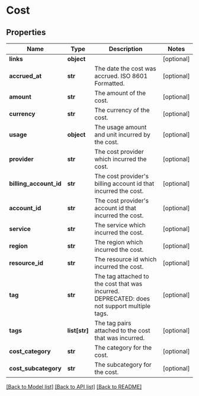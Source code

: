 # Cost

## Properties
Name | Type | Description | Notes
------------ | ------------- | ------------- | -------------
**links** | **object** |  | [optional] 
**accrued_at** | **str** | The date the cost was accrued. ISO 8601 Formatted. | [optional] 
**amount** | **str** | The amount of the cost. | [optional] 
**currency** | **str** | The currency of the cost. | [optional] 
**usage** | **object** | The usage amount and unit incurred by the cost. | [optional] 
**provider** | **str** | The cost provider which incurred the cost. | [optional] 
**billing_account_id** | **str** | The cost provider&#39;s billing account id that incurred the cost. | [optional] 
**account_id** | **str** | The cost provider&#39;s account id that incurred the cost. | [optional] 
**service** | **str** | The service which incurred the cost. | [optional] 
**region** | **str** | The region which incurred the cost. | [optional] 
**resource_id** | **str** | The resource id which incurred the cost. | [optional] 
**tag** | **str** | The tag attached to the cost that was incurred. DEPRECATED: does not support multiple tags. | [optional] 
**tags** | **list[str]** | The tag pairs attached to the cost that was incurred. | [optional] 
**cost_category** | **str** | The category for the cost. | [optional] 
**cost_subcategory** | **str** | The subcategory for the cost. | [optional] 

[[Back to Model list]](../README.md#documentation-for-models) [[Back to API list]](../README.md#documentation-for-api-endpoints) [[Back to README]](../README.md)


